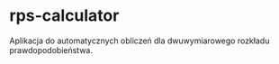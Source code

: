 # rps-calculator

Aplikacja do automatycznych obliczeń dla dwuwymiarowego rozkładu prawdopodobieństwa.
